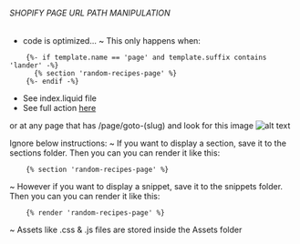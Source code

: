 ###### SHOPIFY PAGE URL PATH MANIPULATION
* code is optimized...
~ This only happens when:

```liquid
    {%- if template.name == 'page' and template.suffix contains 'lander' -%}
      {% section 'random-recipes-page' %}
    {%- endif -%}
```
* See index.liquid file
* See full action [here](https://fritter.recipes/pages/goto-kenyan-recipes)

or at any page that has /page/goto-(slug) and look for this image
![alt text](https://github.com/[username]/[reponame]/blob/[branch]/assets/button.png?raw=true)

Ignore below instructions:
~ If you want to display a section, save it to the sections folder. Then you can you can render it like this:
```liquid 
    {% section 'random-recipes-page' %} 
```

~ However if you want to display a snippet, save it to the snippets folder. Then you can you can render it like this:
```liquid 
    {% render 'random-recipes-page' %} 
```

~ Assets like .css & .js files are stored inside the Assets folder